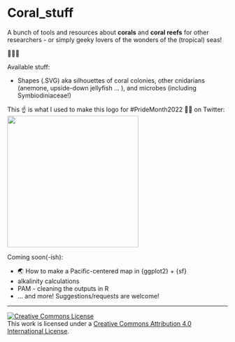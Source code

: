 # Coral_stuff
A bunch of tools and resources about **corals** and **coral reefs** for other researchers - or simply geeky lovers of the wonders of the (tropical) seas!   

🌊🐠🦑 


Available stuff:
* Shapes (.SVG) aka silhouettes of coral colonies, other cnidarians (anemone, upside-down jellyfish ... ), and microbes (including Symbiodiniaceae!)   

This ☝️ is what I used to make this logo for #PrideMonth2022 🏳️‍🌈 on Twitter:   
<img src="https://user-images.githubusercontent.com/88721301/176278516-b8677568-154b-4a96-b917-a6a85f36aa72.png" width="300" height="300">


Coming soon(-ish):
* 🌏 How to make a Pacific-centered map in {ggplot2} + {sf}
* alkalinity calculations
* PAM - cleaning the outputs in R
* ... and more! Suggestions/requests are welcome!

---------------------------------------------

<a rel="license" href="http://creativecommons.org/licenses/by/4.0/">
<img alt="Creative Commons License" style="border-width:0" src="https://i.creativecommons.org/l/by/4.0/88x31.png" />
</a><br />This work is licensed under a <a rel="license" href="http://creativecommons.org/licenses/by/4.0/">Creative Commons Attribution 4.0 International License</a>.

